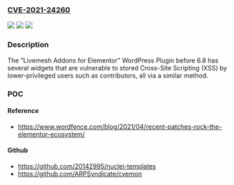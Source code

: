 ### [CVE-2021-24260](https://cve.mitre.org/cgi-bin/cvename.cgi?name=CVE-2021-24260)
![](https://img.shields.io/static/v1?label=Product&message=Livemesh%20Addons%20for%20Elementor&color=blue)
![](https://img.shields.io/static/v1?label=Version&message=6.8%3C%206.8%20&color=brighgreen)
![](https://img.shields.io/static/v1?label=Vulnerability&message=CWE-79%20Cross-site%20Scripting%20(XSS)&color=brighgreen)

### Description

The “Livemesh Addons for Elementor” WordPress Plugin before 6.8 has several widgets that are vulnerable to stored Cross-Site Scripting (XSS) by lower-privileged users such as contributors, all via a similar method.

### POC

#### Reference
- https://www.wordfence.com/blog/2021/04/recent-patches-rock-the-elementor-ecosystem/

#### Github
- https://github.com/20142995/nuclei-templates
- https://github.com/ARPSyndicate/cvemon

